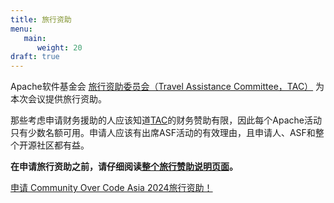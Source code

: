 ```yaml
---
title: 旅行资助
menu:
   main:
      weight: 20
draft: true         
---
```


Apache软件基金会 [旅行资助委员会（Travel Assistance Committee，TAC）](https://tac.apache.org/) 为本次会议提供旅行资助。

那些考虑申请财务援助的人应该知道[TAC](https://tac.apache.org/)的财务赞助有限，因此每个Apache活动只有少数名额可用。申请人应该有出席ASF活动的有效理由，且申请人、ASF和整个开源社区都有益。

**在申请旅行资助之前，请仔细阅读[整个旅行赞助说明页面](https://tac.apache.org/)。**

[申请 Community Over Code Asia 2024旅行资助！](https://tac-apply.apache.org/)
